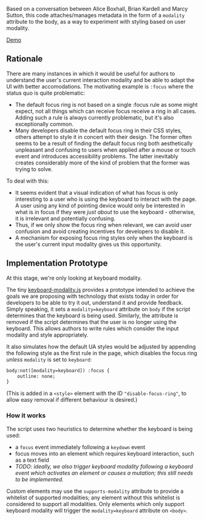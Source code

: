 Based on a conversation between Alice Boxhall, Brian Kardell and Marcy Sutton, this code attaches/manages metadata in the form of a `modality` attribute to the body, as a way to experiment with styling based on user modality.

[Demo](https://alice.github.io/modality/demo)

## Rationale

There are many instances in which it would be useful for authors to understand the user's current interaction modality and be able to adapt the UI with better accomodations. The motivating example is `:focus` where the status quo is quite problematic:

- The default focus ring is not based on a single :focus rule as some might expect, not all things which can receive focus receive a ring in all cases. Adding such a rule is always currently problematic, but it's also exceptionally common.
- Many developers disable the default focus ring in their CSS styles, others attempt to style it in concert with their design. The former often seems to be a result of finding the default focus ring both aesthetically unpleasant and confusing to users when applied after a mouse or touch event and introduces accessibility problems.  The latter inevitably creates considerably more of the kind of problem that the former was trying to solve.

To deal with this:
- It seems evident that a visual indication of what has focus is only interesting to a user who is using the keyboard to interact with the page. A user using any kind of pointing device would only be interested in what is in focus if they were _just about_ to use the keyboard - otherwise, it is irrelevant and potentially confusing.
- Thus, if we only show the focus ring when relevant, we can avoid user confusion and avoid creating incentives for developers to disable it.  
- A mechanism for exposing focus ring styles only when the keyboard is the user's current input modality gives us this opportunity.

## Implementation Prototype

At this stage, we're only looking at keyboard modality.  

The tiny [keyboard-modality.js](http://alice.github.io/modality/src/keyboard-modality.js) provides a prototype intended to achieve the goals we are proposing with technology that exists today in order for developers to be able to try it out, understand it and provide feedback.  Simply speaking, it sets a `modality=keyboard` attribute on `body` if the script determines that the keyboard is being used. Similarly, the attribute is removed if the script determines that the user is no longer using the keyboard. This allows authors to write rules which consider the input modality and style appropriately.   

It also simulates how the default UA styles would be adjusted by appending the following style as the first rule in the page, which disables the focus ring _unless_ `modality` is set to `keyboard`:

```html
body:not([modality=keyboard]) :focus {
    outline: none;
}
```

(This is added in a `<style>` element with the ID `"disable-focus-ring"`, to allow easy removal if different behaviour is desired.)


### How it works
The script uses two heuristics to determine whether the keyboard is being used:

- a `focus` event immediately following a `keydown` event
- focus moves into an element which requires keyboard interaction, such as a text field
- _TODO: ideally, we also trigger keyboard modality following a keyboard event which activates an element or causes a mutation; this still needs to be implemented._

Custom elements may use the `supports-modality` attribute to provide a whitelist of supported modalities; any element without this whitelist is considered to support all modalities. Only elements which only support keyboard modality will trigger the `modality=keyboard` attribute on `<body>`.
